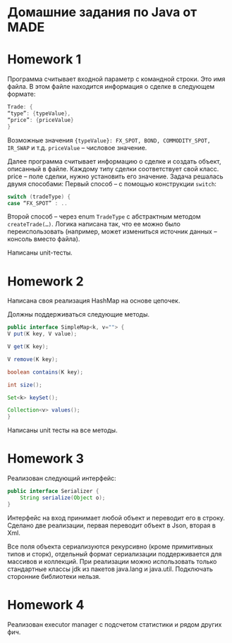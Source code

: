 # Домашние задания по Java от MADE

# Homework 1

Программа считывает входной параметр c командной строки. Это имя файла. В этом файле находится информация о сделке в следующем формате:
```java
Trade: {
“type”: {typeValue},
“price”: {priceValue}
}
```
Возможные значения `{typeValue}: FX_SPOT, BOND, COMMODITY_SPOT, IR_SWAP` и т.д. `priceValue` – числовое значение.

Далее программа считывает информацию о сделке и создать объект, описанный в файле. Каждому типу сделки соответствует свой класс. price – поле сделки, нужно установить его значение.
Задача решалась двумя способами:
Первый способ – с помощью конструкции `switch`:
```java
switch (tradeType) {
case “FX_SPOT” : ..
```
Второй способ – через enum `TradeType` c абстрактным методом `createTrade(…)`.
Логика написана так, что ее можно было переиспользовать (например, может измениться источник данных – консоль вместо файла).

Написаны unit-тесты.

# Homework 2

Написана своя реализация HashMap на основе цепочек.

Должны поддерживаться следующие методы.
```java
public interface SimpleMap<k, v=""> {
V put(K key, V value);

V get(K key);

V remove(K key);

boolean contains(K key);

int size();

Set<k> keySet();

Collection<v> values();
}
```

Написаны unit тесты на все методы.

# Homework 3

Реализован следующий интерфейс:

```java
public interface Serializer {
    String serialize(Object o);
}
```

Интерфейс на вход принимает любой объект и переводит его в строку. Сделано две реализации, первая переводит объект в Json, вторая в Xml.

Все поля объекта сериализуются рекурсивно (кроме примитивных типов и сторк), отдельный формат сериализации поддерживается для массивов и коллекций.
При реализации можно использовать только стандартные классы jdk из пакетов java.lang и java.util. Подключать сторонние библиотеки нельзя.

# Homework 4

Реализован executor manager с подсчетом статистики и рядом других фич.
